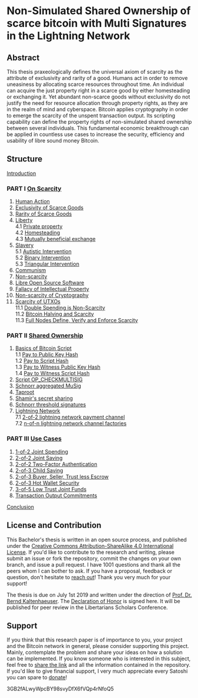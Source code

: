 # Non-Simulated Shared Ownership of scarce bitcoin with Multi Signatures in the Lightning Network

## Abstract

This thesis praxeologically defines the universal axiom of scarcity as the attribute of exclusivity and rarity of a good. Humans act in order to remove uneasiness by allocating scarce resources throughout time. An individual can acquire the just property right in a scarce good by either homesteading or exchanging it. Yet abundant non-scarce goods without exclusivity do not justify the need for resource allocation through property rights, as they are in the realm of mind and cyberspace. Bitcoin applies cryptography in order to emerge the scarcity of the unspent transaction output. Its scripting capability can define the property rights of non-simulated shared ownership between several individuals. This fundamental economic breakthrough can be applied in countless use cases to increase the security, efficiency and usability of libre sound money Bitcoin.

## Structure

[Introduction](/Introduction.asciidoc)

### PART I [On Scarcity](/Scarcity.asciidoc)

1. [Human Action](/Scarceity.asciidoc#human-action)
2. [Exclusivity of Scarce Goods](/Scarceity.asciidoc#exclusivity-of-scarce-goods)
3. [Rarity of Scarce Goods](/Scarceity.asciidoc#rarity-of-scarce-goods)
4. [Liberty](/Scarcity.asciidoc#liberty)<br/>
   4.1 [Private property](/Scarcity.asciidoc#private-property)<br/>
   4.2 [Homesteading](/Scarcity.asciidoc#homesteading)<br/>
   4.3 [Mutually beneficial exchange](/Scarcity.asciidoc#mutually-beneficial-exchange)
5. [Slavery](/Scarcity.asciidoc#slavery)<br/>
   5.1 [Autistic Intervention](/Scarcity.asciidoc#autistic-intervention)<br/>
   5.2 [Binary Intervention](/Scarcity.asciidoc#binary-intervention)<br/>
   5.3 [Triangular Intervention](/Scarcity.asciidoc#triangular-intervention)
6. [Communism](/Scarcity.asciidoc#communism)
7. [Non-scarcity](/Scarcity.asciidoc#non-scarcity)
8. [Libre Open Source Software](/Scarcity.asciidoc#libre-open-source-software)
9. [Fallacy of Intellectual Property](/Scarcity.asciidoc#fallacy-of-intellectual-property)
10. [Non-scarcity of Cryptography](/Scarcity.asciidoc#non-scarcity-of-cryptography)
11. [Scarcity of UTXOs](/Scarcity.asciidoc#scarcity-of-utxos)<br/>
    11.1 [Double Spending is Non-Scarcity](/Scarcity.asciidoc#double-spending-is-non-scarcity)<br/>
    11.2 [Bitcoin Halving and Scarcity](/Scarcity.asciidoc#bitcoin-halving-and-scarcity)<br/>
    11.3 [Full Nodes Define, Verify and Enforce Scarcity](/Scarcity.asciidoc#full-nodes-define,-verify-and-enforce-scarcity)

### PART II [Shared Ownership](/SharedOwnership.asciidoc)

1. [Basics of Bitcoin Script](/SharedOwnership.asciidoc/basics-of-bitcoin-script)<br/>
   1.1 [Pay to Public Key Hash](SharedOwnership.asciidoc#pay-to-public-key-hash)<br/>
   1.2 [Pay to Script Hash](/SharedOwnership.asciidoc#pay-to-script-hash)<br/>
   1.3 [Pay to Witness Public Key Hash](/SharedOwnership.asciidoc#pay-to-witness-public-key-hash)<br/>
   1.4 [Pay to Witness Script Hash](/SharedOwnership.asciidoc#pay-to-witness-script-hash)
2. [Script OP_CHECKMULTISIG](/SharedOwnership.asciidoc#script-multi-signatures)
3. [Schnorr aggregated MuSig](/SharedOwnership.asciidoc#schnorr-signatures)
4. [Taproot](/SharedOwnership.asciidoc#taproot)
5. [Shamir's secret sharing](/SharedOwnership.asciidoc#shamir’s-secret-sharing-scheme)
6. [Schnorr threshold signatures](/SharedOwnership.asciidoc#schnorr-threshold-signatures)
7. [Lightning Network](/SharedOwnership.asciidoc#lightning-network)<br/>
   7.1 [2-of-2 lightning network payment channel](/SharedOwnership.asciidoc#2-of-2-lightning-network-payment-channel)<br/>
   7.2 [n-of-n lightning network channel factories](/SharedOwnership.asciidoc#n-of-n-multi-party-channel-factories)

### PART III [Use Cases](/UseCase.asciidoc)

1. [1-of-2 Joint Spending](/UseCase.asciidoc#1-of-2-joint-spending)
2. [2-of-2 Joint Saving](/UseCase.asciidoc#2-of-2-joint-saving)
3. [2-of-2 Two-Factor Authentication](/UseCase.asciidoc#2-of-2-two-factor-authentication)
4. [2-of-3 Child Saving](/UseCase.asciidoc#2-of-3-child-saving)
5. [2-of-3 Buyer, Seller, Trust less Escrow](/UseCase.asciidoc#2-of-3-buyer-seller-trust-less-escrow)
6. [2-of-3 Hot Wallet Security](/UseCase.asciidoc#2-of-3-hot-wallet-security)
7. [3-of-5 Low Trust Joint Funds](/UseCase.asciidoc#3-of-5-lowtrust-joint-funds)
8. [Transaction Output Commitments](/UseCase.asciidoc#transaction-output-commitments)

[Conclusion](/Conclusion.asciidoc)

## License and Contribution

This Bachelor's thesis is written in an open source process, and published under the [Creative Commons Attribution-ShareAlike 4.0 International License](https://creativecommons.org/licenses/by/4.0/legalcode). If you'd like to contribute to the research and writing, please submit an issue or fork the repository, commit the changes on your own branch, and issue a pull request. I have 1001 questions and thank all the peers whom I can bother to ask. If you have a proposal, feedback or question, don't hesitate to [reach out](https://towardsliberty.com/contact)! Thank you very much for your support!

The thesis is due on July 1st 2019 and written under the direction of [Prof. Dr. Bernd Kaltenhaeuser](https://www.dhbw-vs.de/hochschule/mitarbeitende/bernd-kaltenhaeuser.html). The [Declaration of Honor](/DeclarationOfHonor.asciidoc) is signed here. It will be published for peer review in the Libertarians Scholars Conference.

## Support

If you think that this research paper is of importance to you, your project and the Bitcoin network in general, please consider supporting this project. Mainly, contemplate the problem and share your ideas on how a solution can be implemented. If you know someone who is interested in this subject, feel free to [share the link](https://github.com/MaxHillebrand/LightningMultiSig/) and all the information contained in the repository. If you'd like to give financial support, I very much appreciate every Satoshi you can spare to [donate](https://tallyco.in/HillebrandMax)!

3GB2fALwyWpcBY98svyDfX6fVQp4rNfoQ5
